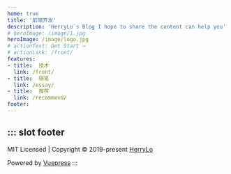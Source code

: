 ```yaml
---
home: true
title: '前端开发'
description: 'HerryLo`s Blog I hope to share the content can help you'
# heroImage: /image/1.jpg
heroImage: /image/logo.jpg
# actionText: Get Start →
# actionLink: /front/
features:
- title:  技术
  link: /front/
- title:  随笔
  link: /essay/
- title:  推荐
  link: /recommend/
footer:  
---
```


::: slot footer
---
MIT Licensed | Copyright © 2019-present [HerryLo](https://github.com/HerryLo)

<run-time desc="博客已运行"></run-time>

Powered by [Vuepress](https://vuepress.vuejs.org/)
:::